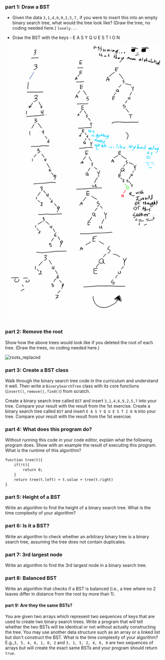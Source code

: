 ### part 1: Draw a BST

- Given the data `3,1,4,6,9,2,5,7,` if you were to insert this into an empty binary search tree, what would the tree look like? (Draw the tree, no coding needed here.) `lovely...`

- Draw the BST with the keys - E A S Y Q U E S T I O N

![treeDrawing](/img/tree_drawing_for_part-1.png)

### part 2: Remove the root
Show how the above trees would look like if you deleted the root of each tree. (Draw the trees, no coding needed here.)

![roots_replaced](tree_drawing_roots_replaced_for_part-2.jpg)


### part 3: Create a BST class
Walk through the binary search tree code in the curriculum and understand it well. Then write a `BinarySearchTree` class with its core functions (`insert()`, `remove()`, `find()`) from scratch.

Create a binary search tree called `BST` and insert `3,1,4,6,9,2,5,7` into your tree. Compare your result with the result from the 1st exercise.
Create a binary search tree called `BST` and insert `E A S Y Q U E S T I O N` into your tree. Compare your result with the result from the 1st exercise.


### part 4: What does this program do?
Without running this code in your code editor, explain what the following program does. Show with an example the result of executing this program. What is the runtime of this algorithm?


```
function tree(t){
    if(!t){
        return 0;
    }
    return tree(t.left) + t.value + tree(t.right)
}
```


### part 5: Height of a BST
Write an algorithm to find the height of a binary search tree. What is the time complexity of your algorithm?

### part 6: Is it a BST?
Write an algorithm to check whether an arbitrary binary tree is a binary search tree, assuming the tree does not contain duplicates.

### part 7: 3rd largest node
Write an algorithm to find the 3rd largest node in a binary search tree.

### part 8: Balanced BST
Write an algorithm that checks if a BST is balanced (i.e., a tree where no 2 leaves differ in distance from the root by more than 1).

#### part 9: Are they the same BSTs?
You are given two arrays which represent two sequences of keys that are used to create two binary search trees. Write a program that will tell whether the two BSTs will be identical or not without actually constructing the tree. You may use another data structure such as an array or a linked list but don't construct the BST. What is the time complexity of your algorithm? E.g.,`3, 5, 4, 6, 1, 0, 2` and `3, 1, 5, 2, 4, 6, 0` are two sequences of arrays but will create the exact same BSTs and your program should return `true`.
